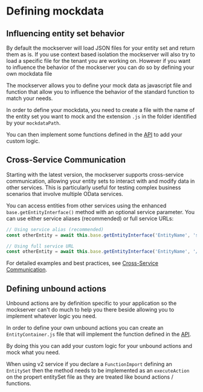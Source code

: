 # Defining mockdata


## Influencing entity set behavior

By default the mockserver will load JSON files for your entity set and return them as is. If you use context based isolation the mockserver will also try to load a specific file for the tenant you are working on.
However if you want to influence the behavior of the mockserver you can do so by defining your own mockdata file

The mockserver allows you to define your mock data as javascript file and function that allow you to influence the behavior of the standard function to match your needs.

In order to define your mockdata, you need to create a file with the name of the entity set you want to mock and the extension `.js` in the folder identified by your `mockdataPath`.

You can then implement some functions defined in the [API](./MockserverAPI.md) to add your custom logic.

## Cross-Service Communication

Starting with the latest version, the mockserver supports cross-service communication, allowing your entity sets to interact with and modify data in other services. This is particularly useful for testing complex business scenarios that involve multiple OData services.

You can access entities from other services using the enhanced `base.getEntityInterface()` method with an optional service parameter. You can use either service aliases (recommended) or full service URLs:

```javascript
// Using service alias (recommended)
const otherEntity = await this.base.getEntityInterface('EntityName', 'service2');

// Using full service URL
const otherEntity = await this.base.getEntityInterface('EntityName', '/other/service');
```

For detailed examples and best practices, see [Cross-Service Communication](./CrossServiceCommunication.md).

## Defining unbound actions

Unbound actions are by definition specific to your application so the mockserver can't do much to help you there beside allowing you to implement whatever logic you need.

In order to define your own unbound actions you can create an `EntityContainer.js` file that will implement the function defined in the [API](./EntityContainerAPI.md).

By doing this you can add your custom logic for your unbound actions and mock what you need.

When using v2 service if you declare a `FunctionImport` defining an `EntitySet` then the method needs to be implemented as an `executeAction` on the propert entitySet file as they are treated like bound actions / functions.
